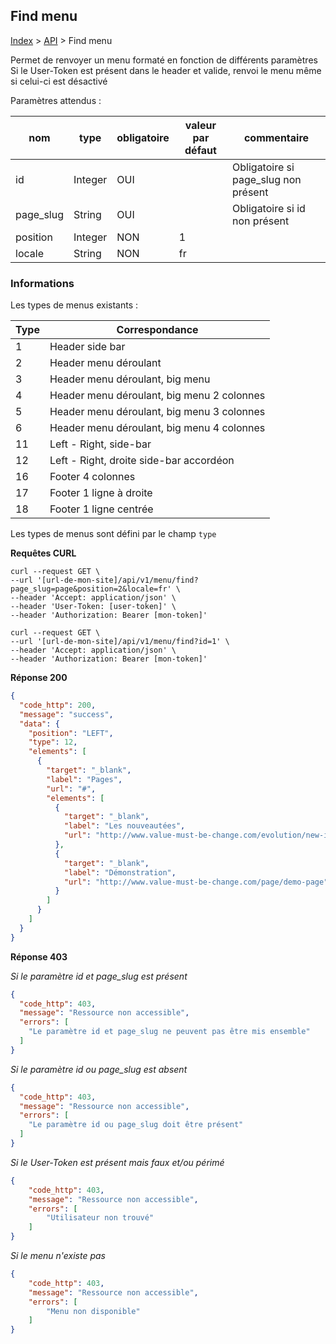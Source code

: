 ## Find menu

[Index](../../../index.md) > [API](../index.md) > Find menu

Permet de renvoyer un menu formaté en fonction de différents paramètres
Si le User-Token est présent dans le header et valide, renvoi le menu même si celui-ci est désactivé

Paramètres attendus :

| nom        | type    | obligatoire | valeur par défaut | commentaire                          |
|------------|---------|-------------|-------------------|--------------------------------------|
| id         | Integer | OUI         |                   | Obligatoire si page_slug non présent |
| page_slug  | String  | OUI         |                   | Obligatoire si id non présent        |
| position   | Integer | NON         | 1                 |                                      |
| locale     | String  | NON         | fr                |                                      |

### Informations
Les types de menus existants :

| Type | Correspondance                             |
|------|--------------------------------------------|
| 1    | Header side bar                            |
| 2    | Header menu déroulant                      |
| 3    | Header menu déroulant, big menu            |
| 4    | Header menu déroulant, big menu 2 colonnes |
| 5    | Header menu déroulant, big menu 3 colonnes |
| 6    | Header menu déroulant, big menu 4 colonnes |
| 11   | Left - Right, side-bar                     |
| 12   | Left - Right, droite side-bar accordéon    |
| 16   | Footer 4 colonnes                          |
| 17   | Footer 1 ligne à droite                    |
| 18   | Footer 1 ligne centrée                     |

Les types de menus sont défini par le champ ```type```

**Requêtes CURL**
`````shell
curl --request GET \
--url '[url-de-mon-site]/api/v1/menu/find?page_slug=page&position=2&locale=fr' \
--header 'Accept: application/json' \
--header 'User-Token: [user-token]' \
--header 'Authorization: Bearer [mon-token]'
`````

`````shell
curl --request GET \
--url '[url-de-mon-site]/api/v1/menu/find?id=1' \
--header 'Accept: application/json' \
--header 'Authorization: Bearer [mon-token]'
`````

**Réponse 200**
````json
{
  "code_http": 200,
  "message": "success",
  "data": {
    "position": "LEFT",
    "type": 12,
    "elements": [
      {
        "target": "_blank",
        "label": "Pages",
        "url": "#",
        "elements": [
          {
            "target": "_blank",
            "label": "Les nouveautées",
            "url": "http://www.value-must-be-change.com/evolution/new-in-natheo-cms"
          },
          {
            "target": "_blank",
            "label": "Démonstration",
            "url": "http://www.value-must-be-change.com/page/demo-page"
          }
        ]
      }
    ]
  }
}
````

**Réponse 403**

*Si le paramètre id et page_slug est présent*
````json
{
  "code_http": 403,
  "message": "Ressource non accessible",
  "errors": [
    "Le paramètre id et page_slug ne peuvent pas être mis ensemble"
  ]
}
````

*Si le paramètre id ou page_slug est absent*
````json
{
  "code_http": 403,
  "message": "Ressource non accessible",
  "errors": [
    "Le paramètre id ou page_slug doit être présent"
  ]
}
````

*Si le User-Token est présent mais faux et/ou périmé*
````json
{
    "code_http": 403,
    "message": "Ressource non accessible",
    "errors": [
        "Utilisateur non trouvé"
    ]
}
````

*Si le menu n'existe pas*
````json
{
    "code_http": 403,
    "message": "Ressource non accessible",
    "errors": [
        "Menu non disponible"
    ]
}
````